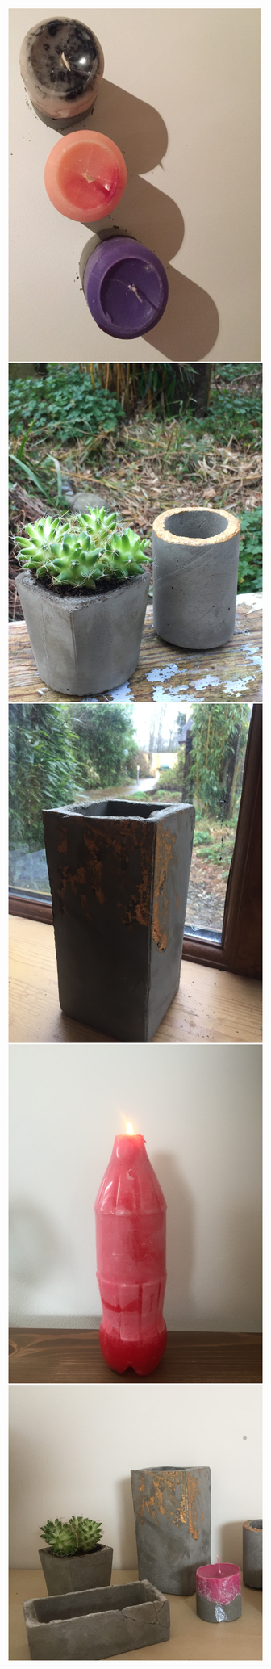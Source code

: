 <html>
<div class="row">
							<article class="col-6 col-12-xsmall work-item">
								<img src="images/11.JPG" alt="", width=500, height=700/>
	                                                </article>
							<article class="col-6 col-12-xsmall work-item">
								<img src="images/12.JPG" alt=""/></a>
	                                                </article>
							<article class="col-6 col-12-xsmall work-item">
								<img src="images/13.JPG" alt=""/></a>
	                                                </article>
							<article class="col-6 col-12-xsmall work-item">
								<img src="images/14.JPG" alt=""/></a>
	                                                </article>
							<article class="col-6 col-12-xsmall work-item">
								<img src="images/15.JPG" alt=""/></a>
	                                                </article>
							
</html>
							
